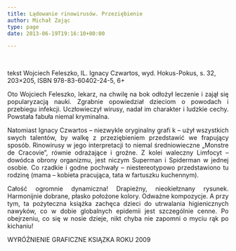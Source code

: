 ```yaml
---
title: Lądowanie rinowirusów. Przeziębienie
author: Michał Zając
type: page
date: 2013-06-19T19:16:10+00:00

---
```

&nbsp;

tekst Wojciech Feleszko, IL. Ignacy Czwartos, wyd. Hokus-Pokus, s. 32, 203&#215;205, ISBN 978-83-60402-24-5, 6+

<p style="text-align: justify;">
  Oto Wojciech Feleszko, lekarz, na chwilę na bok odłożył leczenie i zajął się popularyzacją nauki. Zgrabnie opowiedział dzieciom o powodach i przebiegu infekcji. Uczłowieczył wirusy, nadał im charakter i ludzkie cechy. Powstała fabuła niemal kryminalna.
</p>

<p style="text-align: justify;">
  Natomiast Ignacy Czwartos – niezwykle oryginalny grafi k – użył wszystkich swych talentów, by walkę z przeziębieniem przedstawić we frapujący sposób. Rinowirusy w jego interpretacji to niemal średniowieczne „Monstre de Cracovie”, równie odrażające i groźne. Z kolei waleczny Limfocyt – dowódca obrony organizmu, jest niczym Superman i Spiderman w jednej osobie. Co rzadkie i godne pochwały – niestereotypowo przedstawiono tu rodzinę (mama – kobieta pracująca, tata w fartuszku kuchennym).
</p>

<p style="text-align: justify;">
  Całość ogromnie dynamiczna! Drapieżny, nieokiełznany rysunek. Harmonijnie dobrane, płasko położone kolory. Odważne kompozycje. A przy tym, ta pożyteczna książka zachęca dzieci do utrwalania higienicznych nawyków, co w dobie globalnych epidemii jest szczególnie cenne. Po obejrzeniu, co się w nosie dzieje, nikt chyba nie zapomni o myciu rąk po kichaniu!
</p>

WYRÓŻNIENIE GRAFICZNE KSIĄZKA ROKU 2009
